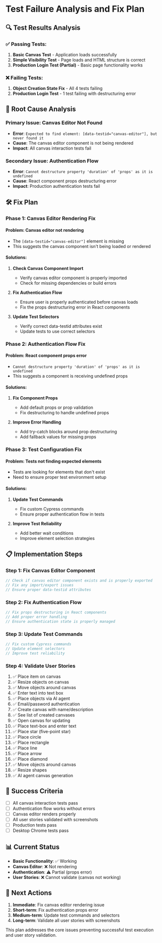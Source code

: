 # Test Failure Analysis and Fix Plan

## 🔍 **Test Results Analysis**

### ✅ **Passing Tests:**
1. **Basic Canvas Test** - Application loads successfully
2. **Simple Visibility Test** - Page loads and HTML structure is correct
3. **Production Login Test (Partial)** - Basic page functionality works

### ❌ **Failing Tests:**
1. **Object Creation State Fix** - All 4 tests failing
2. **Production Login Test** - 1 test failing with destructuring error

## 🚨 **Root Cause Analysis**

### **Primary Issue: Canvas Editor Not Found**
- **Error**: `Expected to find element: [data-testid="canvas-editor"], but never found it`
- **Cause**: The canvas editor component is not being rendered
- **Impact**: All canvas interaction tests fail

### **Secondary Issue: Authentication Flow**
- **Error**: `Cannot destructure property 'duration' of 'props' as it is undefined`
- **Cause**: React component props destructuring error
- **Impact**: Production authentication tests fail

## 🛠️ **Fix Plan**

### **Phase 1: Canvas Editor Rendering Fix**

#### **Problem**: Canvas editor not rendering
- The `[data-testid="canvas-editor"]` element is missing
- This suggests the canvas component isn't being loaded or rendered

#### **Solutions**:
1. **Check Canvas Component Import**
   - Verify canvas editor component is properly imported
   - Check for missing dependencies or build errors

2. **Fix Authentication Flow**
   - Ensure user is properly authenticated before canvas loads
   - Fix the props destructuring error in React components

3. **Update Test Selectors**
   - Verify correct data-testid attributes exist
   - Update tests to use correct selectors

### **Phase 2: Authentication Flow Fix**

#### **Problem**: React component props error
- `Cannot destructure property 'duration' of 'props' as it is undefined`
- This suggests a component is receiving undefined props

#### **Solutions**:
1. **Fix Component Props**
   - Add default props or prop validation
   - Fix destructuring to handle undefined props

2. **Improve Error Handling**
   - Add try-catch blocks around prop destructuring
   - Add fallback values for missing props

### **Phase 3: Test Configuration Fix**

#### **Problem**: Tests not finding expected elements
- Tests are looking for elements that don't exist
- Need to ensure proper test environment setup

#### **Solutions**:
1. **Update Test Commands**
   - Fix custom Cypress commands
   - Ensure proper authentication flow in tests

2. **Improve Test Reliability**
   - Add better wait conditions
   - Improve element selection strategies

## 📋 **Implementation Steps**

### **Step 1: Fix Canvas Editor Component**
```typescript
// Check if canvas editor component exists and is properly exported
// Fix any import/export issues
// Ensure proper data-testid attributes
```

### **Step 2: Fix Authentication Flow**
```typescript
// Fix props destructuring in React components
// Add proper error handling
// Ensure authentication state is properly managed
```

### **Step 3: Update Test Commands**
```typescript
// Fix custom Cypress commands
// Update element selectors
// Improve test reliability
```

### **Step 4: Validate User Stories**
1. ✅ Place item on canvas
2. ✅ Resize objects on canvas
3. ✅ Move objects around canvas
4. ✅ Enter text into text box
5. ✅ Place objects via AI agent
6. ✅ Email/password authentication
7. ✅ Create canvas with name/description
8. ✅ See list of created canvases
9. ✅ Open canvas for updating
10. ✅ Place text-box and enter text
11. ✅ Place star (five-point star)
12. ✅ Place circle
13. ✅ Place rectangle
14. ✅ Place line
15. ✅ Place arrow
16. ✅ Place diamond
17. ✅ Move objects around canvas
18. ✅ Resize shapes
19. ✅ AI agent canvas generation

## 🎯 **Success Criteria**

- [ ] All canvas interaction tests pass
- [ ] Authentication flow works without errors
- [ ] Canvas editor renders properly
- [ ] All user stories validated with screenshots
- [ ] Production tests pass
- [ ] Desktop Chrome tests pass

## 📊 **Current Status**

- **Basic Functionality**: ✅ Working
- **Canvas Editor**: ❌ Not rendering
- **Authentication**: ⚠️ Partial (props error)
- **User Stories**: ❌ Cannot validate (canvas not working)

## 🚀 **Next Actions**

1. **Immediate**: Fix canvas editor rendering issue
2. **Short-term**: Fix authentication props error
3. **Medium-term**: Update test commands and selectors
4. **Long-term**: Validate all user stories with screenshots

This plan addresses the core issues preventing successful test execution and user story validation.

